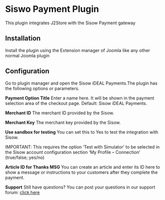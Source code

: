 # Siswo Payment Plugin

This plugin integrates J2Store with the Sisow Payment gateway

## Installation <a id="installation"></a>

Install the plugin using the Extension manager of Joomla like any other normal Joomla plugin

## Configuration <a id="configuration"></a>

Go to plugin manager and open the Sisow iDEAL Payments.The plugin has the following options or parameters.

**Payment Option Title** Enter a name here. It will be shown in the payment selection area of the checkout page. Default: Sisow iDEAL Payments.

**Merchant ID** The merchant ID provided by the Sisow.

**Merchant Key** The merchant key provided by the Sisow.

**Use sandbox for testing** You can set this to Yes to test the integration with Sisow.

IMPORTANT: This requires the option ‘Test with Simulator’ to be selected in the Sisow account configuration section ‘My Profile – Connection’ \(true/false; yes/no\)

**Article ID for Thanks MSG** You can create an article and enter its ID here to show a message or instructions to your customers after they complete the payment.

**Support** Still have questions? You can post your questions in our support forum: [click here](http://j2store.org/forum/index.html)

